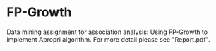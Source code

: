 # FP-Growth
Data mining assignment for association analysis: Using FP-Growth to implement Apropri algorithm.
For more detail please see "Report.pdf".
